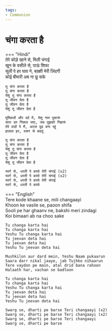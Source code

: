 ```yaml
---
tags:
- Communion
---
```


# चंगा करता है  

=== "Hindi"  
    तेरे कोड़े खाने से, मिली चंगाई  
    खून के वसीले से, पाऊं शिफा  
    सूली पे हर घाव ने, बख़्शी मेरी ज़िंदगी  
    कोई बीमारी अब ना छू सके  

    तू चंगा करता है  
    तू चंगा करता है  
    येशु तू चंगा करता है  
    तू जीवन देता है  
    तू जीवन देता है  
    येशु तू जीवन देता है  

    मुश्किलों और दर्द में, येशु नाम पुकारूं  
    सारा डर निकल जाए, जब तुझको निहारूं  
    तेरे वादों पे मैं, अटल दृढ़ बना रहूं  
    हालात हर, वचन से बदलूं  

    तू चंगा करता है  
    तू चंगा करता है  
    येशु तू चंगा करता है  
    तू जीवन देता है  
    तू जीवन देता है  
    येशु तू जीवन देता है  

    स्वर्ग से, धरती पे बरसे तेरी चंगाई (x2)  
    स्वर्ग से, धरती पे बरसे तेरी चंगाई (x2)  
    स्वर्ग से, धरती पे बरसे तेरी चंगाई  
    स्वर्ग से, धरती पे बरसे  

=== "English"  
    Tere kode khaane se, mili changaayi  
    Khoon ke vasile se, paoon shifa  
    Sooli pe har ghaanv ne, bakshi meri zindagi  
    Koi bimaari ab na choo sake  

    Tu changa karta hai  
    Tu changa karta hai  
    Yeshu Tu changa karta hai  
    Tu jeevan deta hai  
    Tu jeevan deta hai  
    Yeshu Tu jeevan deta hai  

    Mushkilon aur dard mein, Yeshu Naam pukaarun  
    Saara darr nikal jaaye, jab Tujhko nihaarun  
    Tere vaydon pe main, atal drid bana rahoon  
    Halaath har, vachan se badloon  

    Tu changa karta hai  
    Tu changa karta hai  
    Yeshu Tu changa karta hai  
    Tu jeevan deta hai  
    Tu jeevan deta hai  
    Yeshu Tu jeevan deta hai  

    Swarg se, dharti pe barse Teri changaayi (x2)  
    Swarg se, dharti pe barse Teri changaayi (x2)  
    Swarg se, dharti pe barse Teri changaayi  
    Swarg se, dharti pe barse